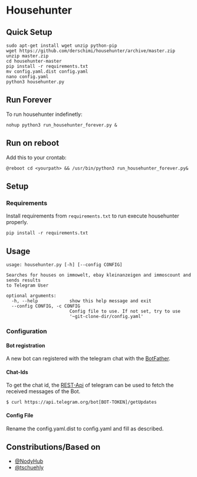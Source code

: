 # Househunter

## Quick Setup
```
sudo apt-get install wget unzip python-pip 
wget https://github.com/derschimi/househunter/archive/master.zip
unzip master.zip
cd househunter-master
pip install -r requirements.txt
mv config.yaml.dist config.yaml
nano config.yaml
python3 househunter.py
```
## Run Forever

To run househunter indefinetly:

```
nohup python3 run_househunter_forever.py &
```
## Run on reboot
Add this to your crontab:
```
@reboot cd <yourpath> && /usr/bin/python3 run_househunter_forever.py&
```

## Setup


### Requirements
Install requirements from ```requirements.txt``` to run execute househunter properly.
```
pip install -r requirements.txt
```

## Usage
```
usage: househunter.py [-h] [--config CONFIG]

Searches for houses on immowelt, ebay kleinanzeigen and immoscount and sends results
to Telegram User

optional arguments:
  -h, --help            show this help message and exit
  --config CONFIG, -c CONFIG
                        Config file to use. If not set, try to use
                        '~git-clone-dir/config.yaml'

```

### Configuration

#### Bot registration
A new bot can registered with the telegram chat with the [BotFather](https://telegram.me/BotFather).

#### Chat-Ids
To get the chat id, the [REST-Api](https://core.telegram.org/bots/api) of telegram can be used to fetch the received messages of the Bot.
```
$ curl https://api.telegram.org/bot[BOT-TOKEN]/getUpdates
```

#### Config File

Rename the config.yaml.dist to config.yaml and fill as described.


## Constributions/Based on
- [@NodyHub](https://github.com/NodyHub)
- [@tschuehly](https://github.com/tschuehly)


